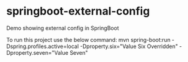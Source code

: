 # springboot-external-config
Demo showing external config in SpringBoot

To run this project use the below command:
mvn spring-boot:run -Dspring.profiles.active=local -Dproperty.six="Value Six Overridden" -Dproperty.seven="Value Seven"
